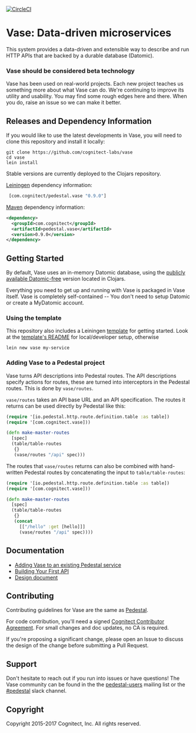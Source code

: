 [![CircleCI](https://circleci.com/gh/cognitect-labs/vase.svg?style=svg&circle-token=21b84b7aea75483821d3852de6c5d9930e85720a)](https://circleci.com/gh/cognitect-labs/vase)

# Vase: Data-driven microservices

This system provides a data-driven and extensible way to describe and
run HTTP APIs that are backed by a durable database (Datomic).

### Vase should be considered beta technology

Vase has been used on real-world projects. Each new project teaches us
something more about what Vase can do. We're continuing to improve its
utility and usability. You may find some rough edges here and
there. When you do, raise an issue so we can make it better.

## Releases and Dependency Information

If you would like to use the latest developments in Vase, you will need to
clone this repository and install it locally:

```
git clone https://github.com/cognitect-labs/vase
cd vase
lein install
```

Stable versions are currently deployed to the Clojars repository.

[Leiningen](https://github.com/technomancy/leiningen) dependency information:

```clj
 [com.cognitect/pedestal.vase "0.9.0"]
```

[Maven](http://maven.apache.org/) dependency information:

```xml
<dependency>
  <groupId>com.cognitect</groupId>
  <artifactId>pedestal.vase</artifactId>
  <version>0.9.0</version>
</dependency>
```


## Getting Started

By default, Vase uses an in-memory Datomic database, using the
[publicly available Datomic-free](https://clojars.org/com.datomic/datomic-free)
version located in Clojars.

Everything you need to get up and running with Vase is packaged in Vase itself.
Vase is completely self-contained -- You don't need to setup Datomic or create a MyDatomic account.

### Using the template

This repository also includes a Leiningen [template](./template) for
getting started.  Look at the [template's
README](./template/README.md) for local/developer setup, otherwise

`lein new vase my-service`

### Adding Vase to a Pedestal project

Vase turns API descriptions into Pedestal routes. The API descriptions
specify actions for routes, these are turned into interceptors in the
Pedestal routes. This is done by `vase/routes`.

`vase/routes` takes an API base URL and an API specification. The routes it
returns can be used directly by Pedestal like this:

```clj
(require '[io.pedestal.http.route.definition.table :as table])
(require '[com.cognitect.vase]))

(defn make-master-routes
  [spec]
  (table/table-routes
   {}
   (vase/routes "/api" spec)))
```

The routes that `vase/routes` returns can also be combined with
hand-written Pedestal routes by concatenating the input to
`table/table-routes`:

```clj
(require '[io.pedestal.http.route.definition.table :as table])
(require '[com.cognitect.vase]))

(defn make-master-routes
  [spec]
  (table/table-routes
   {}
   (concat
     [["/hello" :get [hello]]]
     (vase/routes "/api" spec))))
```


## Documentation

* [Adding Vase to an existing Pedestal service](./docs/adding_vase.md)
* [Building Your First API](./docs/your_first_api.md)
* [Design document](./docs/design.md)


## Contributing

Contributing guidelines for Vase are the same as
[Pedestal](https://github.com/pedestal/pedestal/blob/master/CONTRIBUTING.md).

For code contribution, you'll need a signed [Cognitect Contributor
Agreement](https://secure.echosign.com/public/hostedForm?formid=8JU33Z7A7JX84U).
For small changes and doc updates, no CA is required.

If you're proposing a significant change, please open an Issue to
discuss the design of the change before submitting a Pull Request.

## Support

Don't hesitate to reach out if you run into issues or have questions!
The Vase community can be found in the
the [pedestal-users](https://groups.google.com/d/forum/pedestal-users)
mailing list or
the [#pedestal](https://clojurians.slack.com/messages/pedestal/) slack
channel.

## Copyright

Copyright 2015-2017 Cognitect, Inc. All rights reserved.

